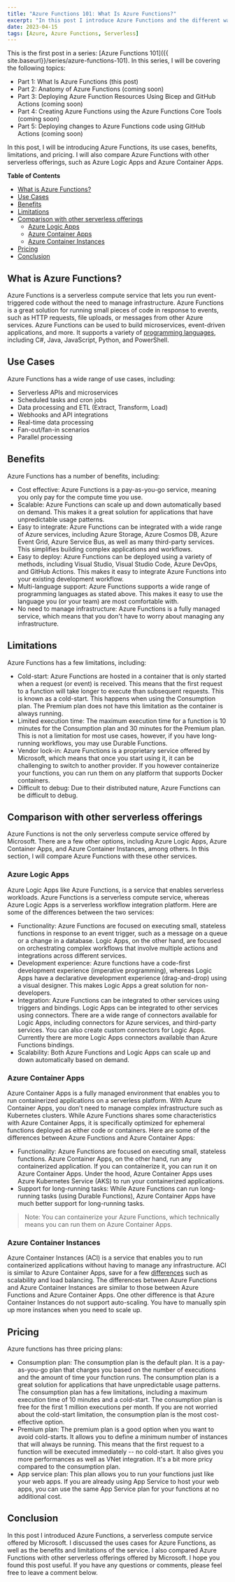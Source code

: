 ```yaml
---
title: "Azure Functions 101: What Is Azure Functions?"
excerpt: "In this post I introduce Azure Functions and the different ways you can use them."
date: 2023-04-15
tags: [Azure, Azure Functions, Serverless]
---
```


This is the first post in a series: [Azure Functions 101]({{ site.baseurl}}/series/azure-functions-101). In this series, I will be covering the following topics:

- Part 1: What Is Azure Functions (this post)
- Part 2: Anatomy of Azure Functions (coming soon)
- Part 3: Deploying Azure Function Resources Using Bicep and GitHub Actions (coming soon)
- Part 4: Creating Azure Functions using the Azure Functions Core Tools (coming soon)
- Part 5: Deploying changes to Azure Functions code using GitHub Actions (coming soon)

In this post, I will be introducing Azure Functions, its use cases, benefits, limitations, and pricing. I will also compare Azure Functions with other serverless offerings, such as Azure Logic Apps and Azure Container Apps.

**Table of Contents**

- [What is Azure Functions?](#what-is-azure-functions)
- [Use Cases](#use-cases)
- [Benefits](#benefits)
- [Limitations](#limitations)
- [Comparison with other serverless offerings](#comparison-with-other-serverless-offerings)
  - [Azure Logic Apps](#azure-logic-apps)
  - [Azure Container Apps](#azure-container-apps)
  - [Azure Container Instances](#azure-container-instances)
- [Pricing](#pricing)
- [Conclusion](#conclusion)

## What is Azure Functions?

Azure Functions is a serverless compute service that lets you run event-triggered code without the need to manage infrastructure. Azure Functions is a great solution for running small pieces of code in response to events, such as HTTP requests, file uploads, or messages from other Azure services. Azure Functions can be used to build microservices, event-driven applications, and more. It supports a variety of [programming languages](https://learn.microsoft.com/en-us/azure/azure-functions/supported-languages), including C#, Java, JavaScript, Python, and PowerShell.

## Use Cases

Azure Functions has a wide range of use cases, including:

- Serverless APIs and microservices
- Scheduled tasks and cron jobs
- Data processing and ETL (Extract, Transform, Load)
- Webhooks and API integrations
- Real-time data processing
- Fan-out/fan-in scenarios
- Parallel processing

## Benefits

Azure Functions has a number of benefits, including:

- Cost effective: Azure Functions is a pay-as-you-go service, meaning you only pay for the compute time you use.
- Scalable: Azure Functions can scale up and down automatically based on demand. This makes it a great solution for applications that have unpredictable usage patterns.
- Easy to integrate: Azure Functions can be integrated with a wide range of Azure services, including Azure Storage, Azure Cosmos DB, Azure Event Grid, Azure Service Bus, as well as many third-party services. This simplifies building complex applications and workflows.
- Easy to deploy: Azure Functions can be deployed using a variety of methods, including Visual Studio, Visual Studio Code, Azure DevOps, and GitHub Actions. This makes it easy to integrate Azure Functions into your existing development workflow.
- Multi-language support: Azure Functions supports a wide range of programming languages as stated above. This makes it easy to use the language you (or your team) are most comfortable with.
- No need to manage infrastructure: Azure Functions is a fully managed service, which means that you don't have to worry about managing any infrastructure.

## Limitations

Azure Functions has a few limitations, including:

- Cold-start: Azure Functions are hosted in a container that is only started when a request (or event) is received. This means that the first request to a function will take longer to execute than subsequent requests. This is known as a cold-start. This happens when using the Consumption plan. The Premium plan does not have this limitation as the container is always running.
- Limited execution time: The maximum execution time for a function is 10 minutes for the Consumption plan and 30 minutes for the Premium plan. This is not a limitation for most use cases, however, if you have long-running workflows, you may use Durable Functions.
- Vendor lock-in: Azure Functions is a proprietary service offered by Microsoft, which means that once you start using it, it can be challenging to switch to another provider. If you however containerize your functions, you can run them on any platform that supports Docker containers.
- Difficult to debug: Due to their distributed nature, Azure Functions can be difficult to debug.

## Comparison with other serverless offerings

Azure Functions is not the only serverless compute service offered by Microsoft. There are a few other options, including Azure Logic Apps, Azure Container Apps, and Azure Container Instances, among others. In this section, I will compare Azure Functions with these other services.

### Azure Logic Apps

Azure Logic Apps like Azure Functions, is a service that enables serverless workloads. Azure Functions is a serverless compute service, whereas Azure Logic Apps is a serverless workflow integration platform. Here are some of the differences between the two services:

- Functionality: Azure Functions are focused on executing small, stateless functions in response to an event trigger, such as a message on a queue or a change in a database. Logic Apps, on the other hand, are focused on orchestrating complex workflows that involve multiple actions and integrations across different services.
- Development experience: Azure functions have a code-first development experience (imperative programming), whereas Logic Apps have a declarative development experience (drag-and-drop) using a visual designer. This makes Logic Apps a great solution for non-developers.
- Integration: Azure Functions can be integrated to other services using triggers and bindings. Logic Apps can be integrated to other services using connectors. There are a wide range of connectors available for Logic Apps, including connectors for Azure services, and third-party services. You can also create custom connectors for Logic Apps. Currently there are more Logic Apps connectors available than Azure Functions bindings.
- Scalability: Both Azure Functions and Logic Apps can scale up and down automatically based on demand.

### Azure Container Apps

Azure Container Apps is a fully managed environment that enables you to run containerized applications on a serverless platform. With Azure Container Apps, you don't need to manage complex infrastructure such as Kubernetes clusters. While Azure Functions shares some characteristics with Azure Container Apps, it is specifically optimized for ephemeral functions deployed as either code or containers. Here are some of the differences between Azure Functions and Azure Container Apps:

- Functionality: Azure Functions are focused on executing small, stateless functions. Azure Container Apps, on the other hand, run any containerized application. If you can containerize it, you can run it on Azure Container Apps. Under the hood, Azure Container Apps uses Azure Kubernetes Service (AKS) to run your containerized applications.
- Support for long-running tasks: While Azure Functions can run long-running tasks (using Durable Functions), Azure Container Apps have much better support for long-running tasks.

> Note: You can containerize your Azure Functions, which technically means you can run them on Azure Container Apps.

### Azure Container Instances

Azure Container Instances (ACI) is a service that enables you to run containerized applications without having to manage any infrastructure. ACI is similar to Azure Container Apps, save for a few [differences](https://learn.microsoft.com/en-us/azure/container-apps/compare-options#azure-container-instances) such as scalability and load balancing. The differences between Azure Functions and Azure Container Instances are similar to those between Azure Functions and Azure Container Apps. One other difference is that Azure Container Instances do not support auto-scaling. You have to manually spin up more instances when you need to scale up.

## Pricing

Azure functions has three pricing plans:

- Consumption plan: The consumption plan is the default plan. It is a pay-as-you-go plan that charges you based on the number of executions and the amount of time your function runs. The consumption plan is a great solution for applications that have unpredictable usage patterns. The consumption plan has a few limitations, including a maximum execution time of 10 minutes and a cold-start. The consumption plan is free for the first 1 million executions per month. If you are not worried about the cold-start limitation, the consumption plan is the most cost-effective option.
- Premium plan: The premium plan is a good option when you want to avoid cold-starts. It allows you to define a minimum number of instances that will always be running. This means that the first request to a function will be executed immediately -- no cold-start. It also gives you more performances as well as VNet integration. It's a bit more pricy compared to the consumption plan.
- App service plan: This plan allows you to run your functions just like your web apps. If you are already using App Service to host your web apps, you can use the same App Service plan for your functions at no additional cost.

## Conclusion

In this post I introduced Azure Functions, a serverless compute service offered by Microsoft. I discussed the uses cases for Azure Functions, as well as the benefits and limitations of the service. I also compared Azure Functions with other serverless offerings offered by Microsoft. I hope you found this post useful. If you have any questions or comments, please feel free to leave a comment below.
